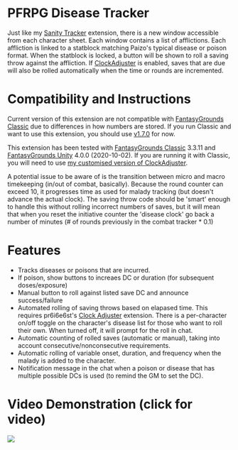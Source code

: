 # PFRPG Disease Tracker
Just like my [Sanity Tracker](https://github.com/bmos/FG-PFRPG-Sanity-Tracker) extension, there is a new window accessible from each character sheet. Each window contains a list of afflictions. Each affliction is linked to a statblock matching Paizo's typical disease or poison format.
When the statblock is locked, a button will be shown to roll a saving throw against the affliction. If [ClockAdjuster](https://www.fantasygrounds.com/forums/showthread.php?57561-Utility-Clock-Adjuster/) is enabled, saves that are due will also be rolled automatically when the time or rounds are incremented. 

# Compatibility and Instructions
Current version of this extension are not compatible with [FantasyGrounds Classic](https://www.fantasygrounds.com/home/FantasyGroundsClassic.php) due to differences in how numbers are stored. If you run Classic and want to use this extension, you should use [v1.7.0](https://github.com/bmos/FG-PFRPG-Disease-Tracker/releases/tag/v1.7.0) for now.

This extension has been tested with [FantasyGrounds Classic](https://www.fantasygrounds.com/home/FantasyGroundsClassic.php) 3.3.11 and [FantasyGrounds Unity](https://www.fantasygrounds.com/home/FantasyGroundsUnity.php) 4.0.0 (2020-10-02). If you are running it with Classic, you will need to use [my customised version of ClockAdjuster](https://github.com/bmos/FG-PFRPG-Disease-Tracker/releases/tag/v2.1.2).

A potential issue to be aware of is the transition between micro and macro timekeeping (in/out of combat, basically).
Because the round counter can exceed 10, it progresses time as used for malady tracking (but doesn't advance the actual clock). The saving throw code should be 'smart' enough to handle this without rolling incorrect numbers of saves, but it will mean that when you reset the initiative counter the 'disease clock' go back a number of minutes (# of rounds previously in the combat tracker * 0.1)

# Features
* Tracks diseases or poisons that are incurred.
* If poison, show buttons to increaes DC or duration (for subsequent doses/exposure)
* Manual button to roll against listed save DC and announce success/failure
* Automated rolling of saving throws based on elapased time. This requires pr6i6e6st's [Clock Adjuster](https://www.fantasygrounds.com/forums/showthread.php?57561-Utility-Clock-Adjuster) extension. There is a per-character on/off toggle on the character's disease list for those who want to roll their own. When turned off, it will prompt for the roll in chat.
* Automatic counting of rolled saves (automatic or manual), taking into account consecutive/nonconsecutive requirements.
* Automatic rolling of variable onset, duration, and frequency when the malady is added to the character.
* Notification message in the chat when a poison or disease that has multiple possible DCs is used (to remind the GM to set the DC).

# Video Demonstration (click for video)
[<img src="https://i.ytimg.com/vi_webp/RNrb5khwKuY/hqdefault.webp">](https://www.youtube.com/watch?v=RNrb5khwKuY)
